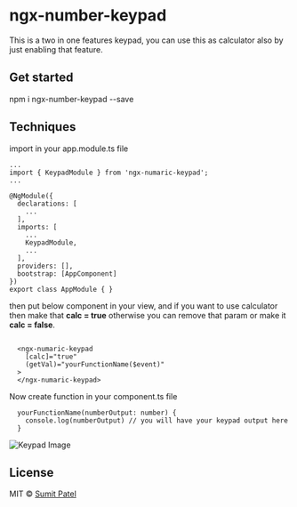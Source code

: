 # ngx-number-keypad

This is a two in one features keypad, you can use this as calculator also by just enabling that feature. 

## Get started

npm i ngx-number-keypad --save

## Techniques

import in your app.module.ts file
```
...
import { KeypadModule } from 'ngx-numaric-keypad';
...

@NgModule({
  declarations: [
    ...
  ],
  imports: [
    ...
    KeypadModule,
    ...
  ],
  providers: [],
  bootstrap: [AppComponent]
})
export class AppModule { }

```
then put below component in your view, and if you want to use calculator then make that **calc = true** otherwise you can remove that param or make it **calc = false**.

```

  <ngx-numaric-keypad 
    [calc]="true"
    (getVal)="yourFunctionName($event)"
  >
  </ngx-numaric-keypad>

```

Now create function in your component.ts file
```
  yourFunctionName(numberOutput: number) {
    console.log(numberOutput) // you will have your keypad output here
  }

```
![Keypad Image](https://github.com/sumitLKpatel/ngx-number-keypad/blob/master/projects/keypad/src/uploads/Screenshot_3.png?raw=true)




## License

MIT © [Sumit Patel](https://github.com/sumitLKpatel)